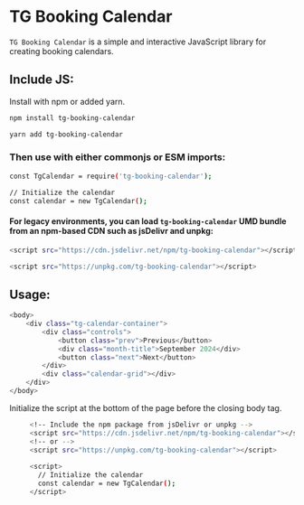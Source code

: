 # TG Booking Calendar

`TG Booking Calendar` is a simple and interactive JavaScript library for creating booking calendars.

## Include JS:
Install with npm or added yarn.
```bash
npm install tg-booking-calendar
```
```bash
yarn add tg-booking-calendar
```

### Then use with either commonjs or ESM imports:
```bash
const TgCalendar = require('tg-booking-calendar');

// Initialize the calendar
const calendar = new TgCalendar();
```


#### For legacy environments, you can load `tg-booking-calendar` UMD bundle from an npm-based CDN such as jsDelivr and unpkg:
```bash
<script src="https://cdn.jsdelivr.net/npm/tg-booking-calendar"></script>
```
```bash
<script src="https://unpkg.com/tg-booking-calendar"></script>
```

## Usage:

```bash
<body>
    <div class="tg-calendar-container">
        <div class="controls">
            <button class="prev">Previous</button>
            <div class="month-title">September 2024</div>
            <button class="next">Next</button>
        </div>
        <div class="calendar-grid"></div>
    </div>
</body>
```
Initialize the script at the bottom of the page before the closing body tag.
```bash
     <!-- Include the npm package from jsDelivr or unpkg -->
     <script src="https://cdn.jsdelivr.net/npm/tg-booking-calendar"></script>
     <!-- or -->
     <script src="https://unpkg.com/tg-booking-calendar"></script>
     
     <script>
       // Initialize the calendar
       const calendar = new TgCalendar();
     </script>
```
